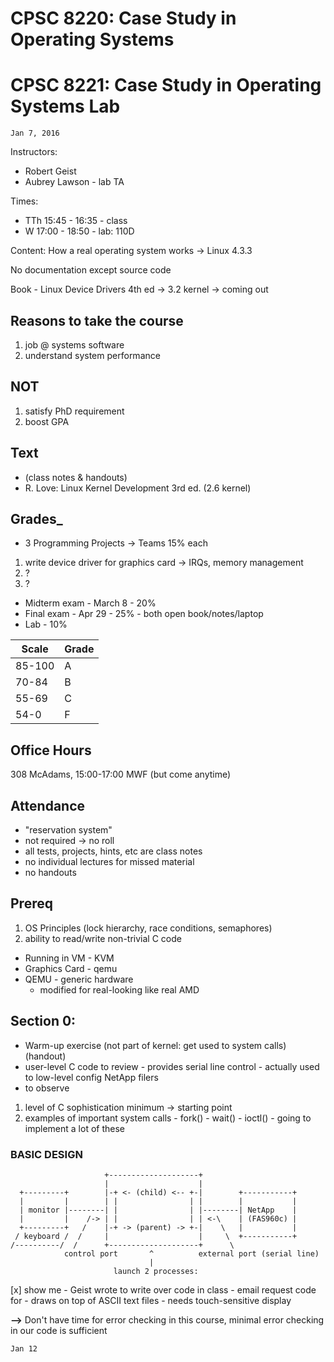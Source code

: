 <!-- vim: set filetype=markdown : -->

# CPSC 8220:  Case Study in Operating Systems
# CPSC 8221:  Case Study in Operating Systems Lab

`Jan 7, 2016`

Instructors:
- Robert Geist
- Aubrey Lawson - lab TA

Times:
- TTh 15:45 - 16:35 - class
- W 17:00 - 18:50 - lab: 110D

Content:  How a real operating system works -> Linux 4.3.3

No documentation except source code

Book - Linux Device Drivers 4th ed -> 3.2 kernel -> coming out

## Reasons to take the course
1) job @ systems software
2) understand system performance

## NOT
1) satisfy PhD requirement
2) boost GPA

## Text
* (class notes & handouts)
* R. Love: Linux Kernel Development 3rd ed. (2.6 kernel)

## Grades_
- 3 Programming Projects -> Teams 15% each
1) write device driver for graphics card -> IRQs, memory management
2) ?
3) ?

- Midterm exam - March 8 - 20%
- Final exam - Apr 29 - 25%
        - both open book/notes/laptop
- Lab - 10%

Scale  | Grade
------ | -----
85-100 | A
70-84  | B
55-69  | C
54-0   | F

## Office Hours
308 McAdams, 15:00-17:00 MWF (but come anytime)

## Attendance
- "reservation system"
- not required -> no roll
- all tests, projects, hints, etc are class notes
- no individual lectures for missed material
- no handouts

## Prereq
1) OS Principles (lock hierarchy, race conditions, semaphores)
2) ability to read/write non-trivial C code

- Running in VM - KVM
- Graphics Card - qemu
- QEMU - generic hardware
     - modified for real-looking like real AMD

## Section 0:
- Warm-up exercise (not part of kernel: get used to system calls)
(handout)
- user-level C code to review
        - provides serial line control
        - actually used to low-level config NetApp filers
- to observe
1) level of C sophistication
        minimum -> starting point
2) examples of important system calls
        - fork()
        - wait()
        - ioctl() - going to implement a lot of these

### BASIC DESIGN

                         +--------------------+
                         |                    |
      +---------+        |-+ <- (child) <-- +-|        +-----------+
      |         |        | |                | |        |           |
      | monitor |--------| |                | |--------| NetApp    |
      |         |    /-> | |                | | <-\    | (FAS960c) |
      +---------+   /    |-+ -> (parent) -> +-|    \   |           |
     / keyboard /  /     |                    |     \  +-----------+
    /----------/  /      +--------------------+      \
                control port       ^          external port (serial line)
                                   |
                           launch 2 processes:

[x] show me
            - Geist wrote to write over code in class
            - email request code for
            - draws on top of ASCII text files
            - needs touch-sensitive display

**-->** Don't have time for error checking in this course, minimal error
checking in our code is sufficient

`Jan 12`


